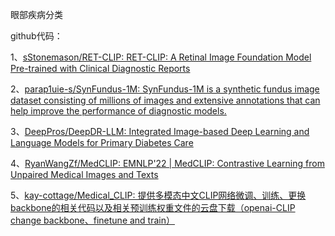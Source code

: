 眼部疾病分类





github代码：

1、[sStonemason/RET-CLIP: RET-CLIP: A Retinal Image Foundation Model Pre-trained with Clinical Diagnostic Reports](https://github.com/sStonemason/RET-CLIP)

2、[parap1uie-s/SynFundus-1M: SynFundus-1M is a synthetic fundus image dataset consisting of millions of images and extensive annotations that can help improve the performance of diagnostic models.](https://github.com/parap1uie-s/SynFundus-1M)

3、[DeepPros/DeepDR-LLM: Integrated Image-based Deep Learning and Language Models for Primary Diabetes Care](https://github.com/DeepPros/DeepDR-LLM)

4、[RyanWangZf/MedCLIP: EMNLP'22 | MedCLIP: Contrastive Learning from Unpaired Medical Images and Texts](https://github.com/RyanWangZf/MedCLIP)

5、[kay-cottage/Medical_CLIP: 提供多模态中文CLIP网络微调、训练、更换backbone的相关代码以及相关预训练权重文件的云盘下载（openai-CLIP change backbone、finetune and train）](https://github.com/kay-cottage/Medical_CLIP)

